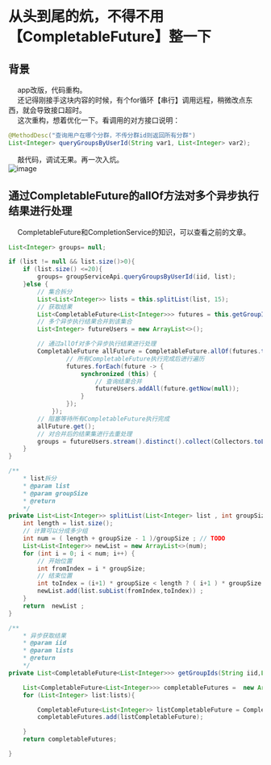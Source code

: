 

# 从头到尾的炕，不得不用【CompletableFuture】整一下

## 背景  
&emsp; app改版，代码重构。  
&emsp; 还记得刚接手这块内容的时候，有个for循环【串行】调用远程，稍微改点东西，就会导致接口超时。  
&emsp; 这次重构，想着优化一下。看调用的对方接口说明：  

```java
@MethodDesc("查询用户在哪个分群，不传分群id则返回所有分群")
List<Integer> queryGroupsByUserId(String var1, List<Integer> var2);
```

&emsp; 敲代码，调试无果。再一次入炕。  
![image](https://gitee.com/wt1814/pic-host/raw/master/images/share/share-1.png)  


## 通过CompletableFuture的allOf方法对多个异步执行结果进行处理
&emsp; CompletableFuture和CompletionService的知识，可以查看之前的文章。  

```java
List<Integer> groups= null;

if (list != null && list.size()>0){
    if (list.size() <=20){
        groups= groupServiceApi.queryGroupsByUserId(iid, list);
    }else {
        // 集合拆分
        List<List<Integer>> lists = this.splitList(list, 15);
        // 获取结果
        List<CompletableFuture<List<Integer>>> futures = this.getGroupIds(iid,lists);
        // 多个异步执行结果合并到该集合
        List<Integer> futureUsers = new ArrayList<>();

        // 通过allOf对多个异步执行结果进行处理
        CompletableFuture allFuture = CompletableFuture.allOf(futures.toArray(new CompletableFuture[futures.size()])).whenComplete((v, t) -> {
                // 所有CompletableFuture执行完成后进行遍历
                futures.forEach(future -> {
                    synchronized (this) {
                        // 查询结果合并
                        futureUsers.addAll(future.getNow(null));
                    }
                });
            });
        // 阻塞等待所有CompletableFuture执行完成
        allFuture.get();
        // 对合并后的结果集进行去重处理
        groups = futureUsers.stream().distinct().collect(Collectors.toList());
    }
}
```


```java
/**
    * list拆分
    * @param list
    * @param groupSize
    * @return
    */
private List<List<Integer>> splitList(List<Integer> list , int groupSize){
    int length = list.size();
    // 计算可以分成多少组
    int num = ( length + groupSize - 1 )/groupSize ; // TODO
    List<List<Integer>> newList = new ArrayList<>(num);
    for (int i = 0; i < num; i++) {
        // 开始位置
        int fromIndex = i * groupSize;
        // 结束位置
        int toIndex = (i+1) * groupSize < length ? ( i+1 ) * groupSize : length ;
        newList.add(list.subList(fromIndex,toIndex)) ;
    }
    return  newList ;
}
```

```java
/**
    * 异步获取结果
    * @param iid
    * @param lists
    * @return
    */
private List<CompletableFuture<List<Integer>>> getGroupIds(String iid,List<List<Integer>> lists){

    List<CompletableFuture<List<Integer>>> completableFutures =  new ArrayList<>();
    for (List<Integer> list:lists){

        CompletableFuture<List<Integer>> listCompletableFuture = CompletableFuture.supplyAsync(() -> groupServiceApi.queryGroupsByUserId(iid, list));
        completableFutures.add(listCompletableFuture);

    }
    return completableFutures;

}
```

